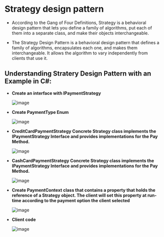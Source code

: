 
# Strategy design pattern

- According to the Gang of Four Definitions, Strategy is a behavioral design pattern that lets you define a family of algorithms, put each of them into a separate class, and make their objects interchangeable.
  
- The Strategy Design Pattern is a behavioral design pattern that defines a family of algorithms, encapsulates each one, and makes them interchangeable. It allows the algorithm to vary independently from clients that use it.
  
## Understanding Stratery Design Pattern with an Example in C#:

 - **Create an interface with IPaymentStrategy**

   ![image](https://github.com/jil1710/readmedemo/assets/125335932/e009f264-d300-4345-9dad-9168bd492652)

 - **Create PaymentType Enum**

   ![image](https://github.com/jil1710/readmedemo/assets/125335932/7167ac29-5c7d-4e74-bc24-1fb74155f414)

 - **CreditCardPaymentStrategy Concrete Strategy class implements the IPaymentStrategy Interface and provides implementations for the Pay Method.**

   ![image](https://github.com/jil1710/readmedemo/assets/125335932/4bd8217c-e4a8-4375-bbe0-9b1611d2ed92)

 - **CashCardPaymentStrategy Concrete Strategy class implements the IPaymentStrategy Interface and provides implementations for the Pay Method.**

   ![image](https://github.com/jil1710/readmedemo/assets/125335932/e0ff612b-661f-4804-976f-6ee5afd3bab7)

 - **Create PaymentContext class that contains a property that holds the reference of a Strategy object. The client will set this property at run-time according to the payment option the client selected**

   ![image](https://github.com/jil1710/readmedemo/assets/125335932/25e70432-aaf8-410b-9f70-274e45bb902a)

 - **Client code**

   ![image](https://github.com/jil1710/readmedemo/assets/125335932/ab0d0cd9-bfe3-4a84-941b-86d7a3f73321)








